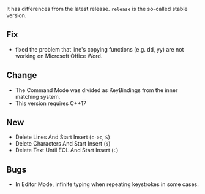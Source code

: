 It has differences from the latest release.
`release` is the so-called stable version.

## Fix
- fixed the problem that line's copying functions (e.g. dd, yy) are not working on Microsoft Office Word.

## Change
- The Command Mode was divided as KeyBindings from the inner matching system.
- This version requires C++17

## New
- Delete Lines And Start Insert (`c->c`, `S`)
- Delete Characters And Start Insert (`s`)
- Delete Text Until EOL And Start Insert (`C`)


## Bugs
- In Editor Mode, infinite typing when repeating keystrokes in some cases.
